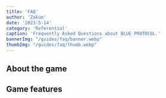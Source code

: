 ```yaml
---
title: 'FAQ'
author: 'Zakum'
date: '2023-5-14'
category: 'Referential'
caption: 'Frequently Asked Questions about BLUE PROTOCOL.'
bannerImg: "/guides/faq/banner.webp"
thumbImg: "/guides/faq/thumb.webp"
---
```


<script>
    import FAQ from './components/faq.svelte';
</script>

## About the game
<FAQ aboutTheGame />

## Game features
<FAQ gameFeatures />

<style lang="scss">
    /* h2 {
        grid-column: 1/6 !important;
        width: 100%;
        max-width: 850px;
        margin: auto;
        padding: 0 1rem;

        &:not(:first-of-type) {
            margin-top: 4rem;
        }
    } */
</style>